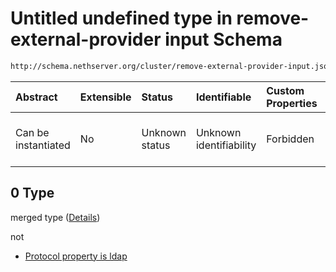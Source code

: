 # Untitled undefined type in remove-external-provider input Schema

```txt
http://schema.nethserver.org/cluster/remove-external-provider-input.json#/anyOf/0
```



| Abstract            | Extensible | Status         | Identifiable            | Custom Properties | Additional Properties | Access Restrictions | Defined In                                                                                                  |
| :------------------ | :--------- | :------------- | :---------------------- | :---------------- | :-------------------- | :------------------ | :---------------------------------------------------------------------------------------------------------- |
| Can be instantiated | No         | Unknown status | Unknown identifiability | Forbidden         | Allowed               | none                | [remove-external-provider-input.json\*](cluster/remove-external-provider-input.json "open original schema") |

## 0 Type

merged type ([Details](remove-external-provider-input-anyof-0.md))

not

*   [Protocol property is ldap](remove-external-provider-input-anyof-0-protocol-property-is-ldap.md "check type definition")

